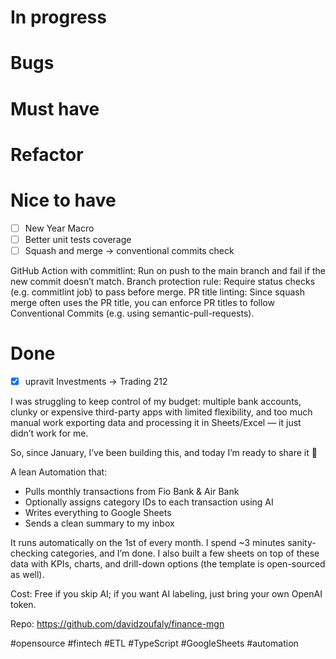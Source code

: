 # In progress

# Bugs

# Must have

# Refactor

# Nice to have

- [ ] New Year Macro
- [ ] Better unit tests coverage
- [ ] Squash and merge -> conventional commits check

GitHub Action with commitlint: Run on push to the main branch and fail if the new commit doesn’t match.
Branch protection rule: Require status checks (e.g. commitlint job) to pass before merge.
PR title linting: Since squash merge often uses the PR title, you can enforce PR titles to follow Conventional Commits (e.g. using semantic-pull-requests).

# Done

- [x] upravit Investments -> Trading 212

I was struggling to keep control of my budget: multiple bank accounts, clunky or expensive third-party apps with limited flexibility, and too much manual work exporting data and processing it in Sheets/Excel — it just didn’t work for me.

So, since January, I’ve been building this, and today I’m ready to share it 🎉

A lean Automation that:

- Pulls monthly transactions from Fio Bank & Air Bank
- Optionally assigns category IDs to each transaction using AI
- Writes everything to Google Sheets
- Sends a clean summary to my inbox

It runs automatically on the 1st of every month. I spend ~3 minutes sanity-checking categories, and I’m done. I also built a few sheets on top of these data with KPIs, charts, and drill-down options (the template is open-sourced as well).

Cost: Free if you skip AI; if you want AI labeling, just bring your own OpenAI token.

Repo: https://github.com/davidzoufaly/finance-mgn

#opensource #fintech #ETL #TypeScript #GoogleSheets #automation

